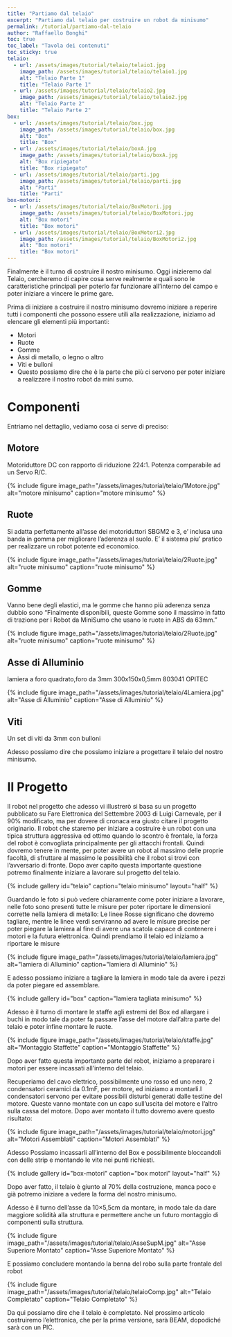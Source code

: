 ```yaml
---
title: "Partiamo dal telaio"
excerpt: "Partiamo dal telaio per costruire un robot da minisumo"
permalink: /tutorial/partiamo-dal-telaio
author: "Raffaello Bonghi"
toc: true
toc_label: "Tavola dei contenuti"
toc_sticky: true
telaio:
  - url: /assets/images/tutorial/telaio/telaio1.jpg
    image_path: /assets/images/tutorial/telaio/telaio1.jpg
    alt: "Telaio Parte 1"
    title: "Telaio Parte 1"
  - url: /assets/images/tutorial/telaio/telaio2.jpg
    image_path: /assets/images/tutorial/telaio/telaio2.jpg
    alt: "Telaio Parte 2"
    title: "Telaio Parte 2"
box:
  - url: /assets/images/tutorial/telaio/box.jpg
    image_path: /assets/images/tutorial/telaio/box.jpg
    alt: "Box"
    title: "Box"
  - url: /assets/images/tutorial/telaio/boxA.jpg
    image_path: /assets/images/tutorial/telaio/boxA.jpg
    alt: "Box ripiegato"
    title: "Box ripiegato"
  - url: /assets/images/tutorial/telaio/parti.jpg
    image_path: /assets/images/tutorial/telaio/parti.jpg
    alt: "Parti"
    title: "Parti"
box-motori:
  - url: /assets/images/tutorial/telaio/BoxMotori.jpg
    image_path: /assets/images/tutorial/telaio/BoxMotori.jpg
    alt: "Box motori"
    title: "Box motori"
  - url: /assets/images/tutorial/telaio/BoxMotori2.jpg
    image_path: /assets/images/tutorial/telaio/BoxMotori2.jpg
    alt: "Box motori"
    title: "Box motori"
---
```


Finalmente è il turno di costruire il nostro minisumo. Oggi inizieremo dal Telaio, cercheremo di capire cosa serve realmente e quali sono le caratteristiche principali per poterlo far funzionare all’interno del campo e poter iniziare a vincere le prime gare.

Prima di iniziare a costruire il nostro minisumo dovremo iniziare a reperire tutti i componenti che possono essere utili alla realizzazione, iniziamo ad elencare gli elementi più importanti:

* Motori
* Ruote
* Gomme
* Assi di metallo, o legno o altro
* Viti e bulloni
* Questo possiamo dire che è la parte che più ci servono per poter iniziare a realizzare il nostro robot da mini sumo.

# Componenti

Entriamo nel dettaglio, vediamo cosa ci serve di preciso:

## Motore

Motoriduttore DC con rapporto di riduzione 224:1. Potenza comparabile ad un Servo R/C.

{% include figure image_path="/assets/images/tutorial/telaio/1Motore.jpg" alt="motore minisumo" caption="motore minisumo" %}

## Ruote

Si adatta perfettamente all’asse dei motoriduttori SBGM2 e 3, e’ inclusa una banda in gomma per migliorare l’aderenza al suolo. E’ il sistema piu’ pratico per realizzare un robot potente ed economico.

{% include figure image_path="/assets/images/tutorial/telaio/2Ruote.jpg" alt="ruote minisumo" caption="ruote minisumo" %}

## Gomme

Vanno bene degli elastici, ma le gomme che hanno più aderenza senza dubbio sono “Finalmente disponibili, queste Gomme sono il massimo in fatto di trazione per i Robot da MiniSumo che usano le ruote in ABS da 63mm.”

{% include figure image_path="/assets/images/tutorial/telaio/2Ruote.jpg" alt="ruote minisumo" caption="ruote minisumo" %}

## Asse di Alluminio

lamiera a foro quadrato,foro da 3mm 300x150x0,5mm 803041 OPITEC

{% include figure image_path="/assets/images/tutorial/telaio/4Lamiera.jpg" alt="Asse di Alluminio" caption="Asse di Alluminio" %}

## Viti

Un set di viti da 3mm con bulloni

Adesso possiamo dire che possiamo iniziare a progettare il telaio del nostro minisumo.

# Il Progetto


Il robot nel progetto che adesso vi illustrerò si basa su un progetto pubblicato su Fare Elettronica del Settembre 2003 di Luigi Carnevale, per il 90% modificato, ma per dovere di cronaca era giusto citare il progetto originario.
Il robot che staremo per iniziare a costruire è un robot con una tipica struttura aggressiva ed ottimo quando lo scontro è frontale, la forza del robot è convogliata principalmente per gli attacchi frontali. Quindi dovremo tenere in mente, per poter avere un robot al massimo delle proprie facoltà, di sfruttare al massimo le possibilità che il robot si trovi con l’avversario di fronte.
Dopo aver capito questa importante questione potremo finalmente iniziare a lavorare sul progetto del telaio.

{% include gallery id="telaio" caption="telaio minisumo" layout="half" %}

Guardando le foto si può vedere chiaramente come poter iniziare a lavorare, nelle foto sono presenti tutte le misure per poter riportare le dimensioni corrette nella lamiera di metallo:
Le linee Rosse significano che dovremo tagliare, mentre le linee verdi serviranno ad avere le misure precise per poter piegare la lamiera al fine di avere una scatola capace di contenere i motori e la futura elettronica.
Quindi prendiamo il telaio ed iniziamo a riportare le misure

{% include figure image_path="/assets/images/tutorial/telaio/lamiera.jpg" alt="lamiera di Alluminio" caption="lamiera di Alluminio" %}

E adesso possiamo iniziare a tagliare la lamiera in modo tale da avere i pezzi da poter piegare ed assemblare.

{% include gallery id="box" caption="lamiera tagliata minisumo" %}

Adesso è il turno di montare le staffe agli estremi del Box ed allargare i buchi in modo tale da poter fa passare l’asse del motore dall’altra parte del telaio e poter infine montare le ruote.

{% include figure image_path="/assets/images/tutorial/telaio/staffe.jpg" alt="Montaggio Staffette" caption="Montaggio Staffette" %}


Dopo aver fatto questa importante parte del robot, iniziamo a preparare i motori per essere incassati all’interno del telaio.

Recuperiamo del cavo elettrico, possibilmente uno rosso ed uno nero, 2 condensatori ceramici da 0.1mF, per motore, ed iniziamo a montarli.I condensatori servono per evitare possibili disturbi generati dalle testine del motore. Queste vanno montate con un capo sull’uscita del motore e l’altro sulla cassa del motore.
Dopo aver montato il tutto dovremo avere questo risultato:

{% include figure image_path="/assets/images/tutorial/telaio/motori.jpg" alt="Motori Assemblati" caption="Motori Assemblati" %}


Adesso Possiamo incassarli all’interno del Box e possibilmente bloccandoli con delle strip e montando le vite nei punti richiesti.

{% include gallery id="box-motori" caption="box motori" layout="half" %}

Dopo aver fatto, il telaio è giunto al 70% della costruzione, manca poco e già potremo iniziare a vedere la forma del nostro minisumo.

Adesso è il turno dell’asse da 10×5,5cm da montare, in modo tale da dare maggiore solidità alla struttura e permettere anche un futuro montaggio di componenti sulla struttura.

{% include figure image_path="/assets/images/tutorial/telaio/AsseSupM.jpg" alt="Asse Superiore Montato" caption="Asse Superiore Montato" %}

E possiamo concludere montando la benna del robo sulla parte frontale del robot

{% include figure image_path="/assets/images/tutorial/telaio/telaioComp.jpg" alt="Telaio Completato" caption="Telaio Completato" %}

Da qui possiamo dire che il telaio è completato. Nel prossimo articolo costruiremo l’elettronica, che per la prima versione, sarà BEAM, dopodiché sarà con un PIC.